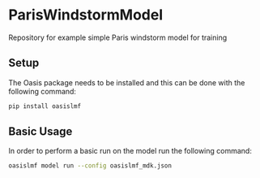 # ParisWindstormModel
Repository for example simple Paris windstorm model for training

## Setup
The Oasis package needs to be installed and this can be done with the following 
command:

```bash
pip install oasislmf
```

## Basic Usage
In order to perform a basic run on the model run the following command:

```bash
oasislmf model run --config oasislmf_mdk.json
```
